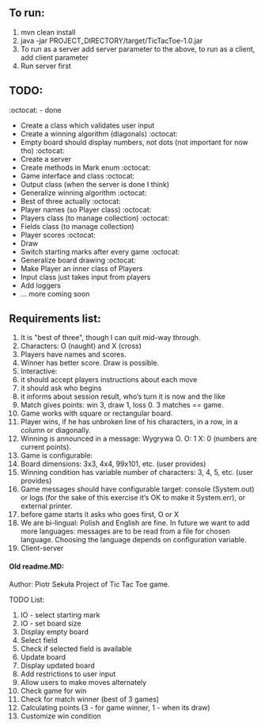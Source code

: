 ## To run:
1. mvn clean install
2. java -jar PROJECT_DIRECTORY/target/TicTacToe-1.0.jar
3. To run as a server add server parameter to the above, to run as a client, add client parameter
4. Run server first

## TODO:
:octocat: - done
* Create a class which validates user input
* Create a winning algorithm (diagonals) :octocat:
* Empty board should display numbers, not dots (not important for now tho) :octocat:
* Create a server
* Create methods in Mark enum :octocat:
* Game interface and class :octocat:
* Output class (when the server is done I think)
* Generalize winning algorithm :octocat:
* Best of three actually :octocat:
* Player names (so Player class) :octocat:
* Players class (to manage collection) :octocat:
* Fields class (to manage collection)
* Player scores :octocat:
* Draw
* Switch starting marks after every game :octocat:
* Generalize board drawing :octocat:
* Make Player an inner class of Players
* Input class just takes input from players
* Add loggers
* ... more coming soon

## Requirements list:
1. It is "best of three", though I can quit mid-way through.
1. Characters: O (naught) and X (cross)
1. Players have names and scores.
1. Winner has better score. Draw is possible.
1. Interactive:
1. it should accept players instructions about each move
1. it should ask who begins
1. it informs about session result, who’s turn it is now and the like
1. Match gives points: win 3, draw 1, loss 0. 3 matches == game.
1. Game works with square or rectangular board.
1. Player wins, if he has unbroken line of his characters, in a row, in a column or diagonally.
1. Winning is announced in a message: Wygrywa O. O: 1 X: 0 (numbers are current points).
1. Game is configurable:
1. Board dimensions: 3x3, 4x4, 99x101, etc. (user provides)
1. Winning condition has variable number of characters: 3, 4, 5, etc. (user provides)
1. Game messages should have configurable target: console (System.out) or logs (for the sake of this exercise it’s OK to make it System.err), or external printer.
1. before game starts it asks who goes first, O or X
1. We are bi-lingual: Polish and English are fine. In future we want to add more languages: messages are to be read from a file for chosen language. Choosing the language depends on configuration variable.
1. Client-server










#### Old readme.MD:
Author: Piotr Sekuła
Project of Tic Tac Toe game.



TODO List:
1. IO - select starting mark
2. IO - set board size
3. Display empty board
4. Select field
5. Check if selected field is available
6. Update board
7. Display updated board
8. Add restrictions to user input
9. Allow users to make moves alternately
10. Check game for win
11. Check for match winner (best of 3 games)
12. Calculating points (3 - for game winner, 1 - when its draw)
13. Customize win condition


